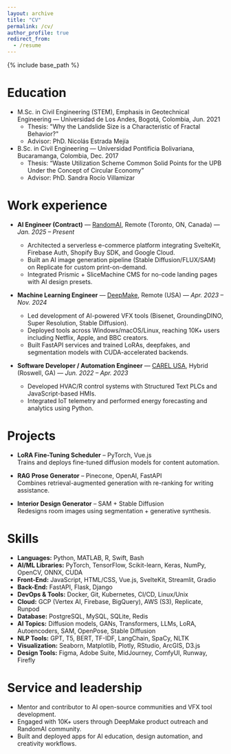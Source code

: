 ```yaml
---
layout: archive
title: "CV"
permalink: /cv/
author_profile: true
redirect_from:
  - /resume
---
```


{% include base_path %}

Education
======
* M.Sc. in Civil Engineering (STEM), Emphasis in Geotechnical Engineering — Universidad de Los Andes, Bogotá, Colombia, Jun. 2021  
  * Thesis: "Why the Landslide Size is a Characteristic of Fractal Behavior?"  
  * Advisor: PhD. Nicolás Estrada Mejía  
* B.Sc. in Civil Engineering — Universidad Pontificia Bolivariana, Bucaramanga, Colombia, Dec. 2017  
  * Thesis: “Waste Utilization Scheme Common Solid Points for the UPB Under the Concept of Circular Economy”  
  * Advisor: PhD. Sandra Rocío Villamizar

Work experience
======
* **AI Engineer (Contract)** — [RandomAI](https://randomai.shop), Remote (Toronto, ON, Canada) — *Jan. 2025 – Present*  
  * Architected a serverless e-commerce platform integrating SvelteKit, Firebase Auth, Shopify Buy SDK, and Google Cloud.  
  * Built an AI image generation pipeline (Stable Diffusion/FLUX/SAM) on Replicate for custom print-on-demand.  
  * Integrated Prismic + SliceMachine CMS for no-code landing pages with AI design presets.

* **Machine Learning Engineer** — [DeepMake](https://deepmake.com), Remote (USA) — *Apr. 2023 – Nov. 2024*  
  * Led development of AI-powered VFX tools (Bisenet, GroundingDINO, Super Resolution, Stable Diffusion).  
  * Deployed tools across Windows/macOS/Linux, reaching 10K+ users including Netflix, Apple, and BBC creators.  
  * Built FastAPI services and trained LoRAs, deepfakes, and segmentation models with CUDA-accelerated backends.  

* **Software Developer / Automation Engineer** — [CAREL USA](https://carel.com), Hybrid (Roswell, GA) — *Jun. 2022 – Apr. 2023*  
  * Developed HVAC/R control systems with Structured Text PLCs and JavaScript-based HMIs.  
  * Integrated IoT telemetry and performed energy forecasting and analytics using Python.

Projects
======
* <a href="https://github.com/andresca94/LoRa-Scheduler" target="_blank"><i class="fab fa-github"></i></a> **LoRA Fine-Tuning Scheduler** – PyTorch, Vue.js  
  Trains and deploys fine-tuned diffusion models for content automation.

* <a href="https://github.com/andresca94/ProseGenerator" target="_blank"><i class="fab fa-github"></i></a> **RAG Prose Generator** – Pinecone, OpenAI, FastAPI  
  Combines retrieval-augmented generation with re-ranking for writing assistance.

* <a href="https://github.com/andresca94/InteriorDesign-Vue-Fast" target="_blank"><i class="fab fa-github"></i></a> **Interior Design Generator** – SAM + Stable Diffusion  
  Redesigns room images using segmentation + generative synthesis.


Skills
======
* **Languages:** Python, MATLAB, R, Swift, Bash  
* **AI/ML Libraries:** PyTorch, TensorFlow, Scikit-learn, Keras, NumPy, OpenCV, ONNX, CUDA  
* **Front-End:** JavaScript, HTML/CSS, Vue.js, SvelteKit, Streamlit, Gradio  
* **Back-End:** FastAPI, Flask, Django  
* **DevOps & Tools:** Docker, Git, Kubernetes, CI/CD, Linux/Unix  
* **Cloud:** GCP (Vertex AI, Firebase, BigQuery), AWS (S3), Replicate, Runpod  
* **Database:** PostgreSQL, MySQL, SQLite, Redis  
* **AI Topics:** Diffusion models, GANs, Transformers, LLMs, LoRA, Autoencoders, SAM, OpenPose, Stable Diffusion  
* **NLP Tools:** GPT, T5, BERT, TF-IDF, LangChain, SpaCy, NLTK  
* **Visualization:** Seaborn, Matplotlib, Plotly, RStudio, ArcGIS, D3.js  
* **Design Tools:** Figma, Adobe Suite, MidJourney, ComfyUI, Runway, Firefly



Service and leadership
======
* Mentor and contributor to AI open-source communities and VFX tool development.
* Engaged with 10K+ users through DeepMake product outreach and RandomAI community.
* Built and deployed apps for AI education, design automation, and creativity workflows.
